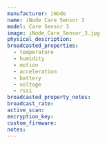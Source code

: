 ```yaml
---
manufacturer: iNode
name: iNode Care Sensor 3
model: Care Sensor 3
image: iNode_Care_Sensor_3.jpg
physical_description:
broadcasted_properties:
  - temperature
  - humidity
  - motion
  - acceleration
  - battery
  - voltage
  - rssi
broadcasted_property_notes:
broadcast_rate:
active_scan:
encryption_key:
custom_firmware:
notes:
---
```

